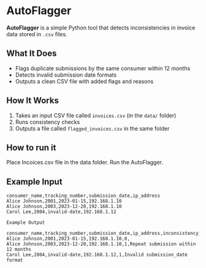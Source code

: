 # AutoFlagger

**AutoFlagger** is a simple Python tool that detects inconsistencies in invoice data stored in `.csv` files.

## What It Does

- Flags duplicate submissions by the same consumer within 12 months
- Detects invalid submission date formats
- Outputs a clean CSV file with added flags and reasons

## How It Works

1. Takes an input CSV file called `invoices.csv` (in the `data/` folder)
2. Runs consistency checks
3. Outputs a file called `flagged_invoices.csv` in the same folder

## How to run it

Place Incoices.csv file in the data folder.
Run the AutoFlagger.

## Example Input

```csv
consumer_name,tracking_number,submission_date,ip_address
Alice Johnson,2001,2023-01-15,192.168.1.10
Alice Johnson,2003,2023-12-20,192.168.1.10
Carol Lee,2004,invalid-date,192.168.1.12

Example Output

consumer_name,tracking_number,submission_date,ip_address,inconsistency_flagged,inconsistency_reason
Alice Johnson,2001,2023-01-15,192.168.1.10,0,
Alice Johnson,2003,2023-12-20,192.168.1.10,1,Repeat submission within 12 months
Carol Lee,2004,invalid-date,192.168.1.12,1,Invalid submission_date format
